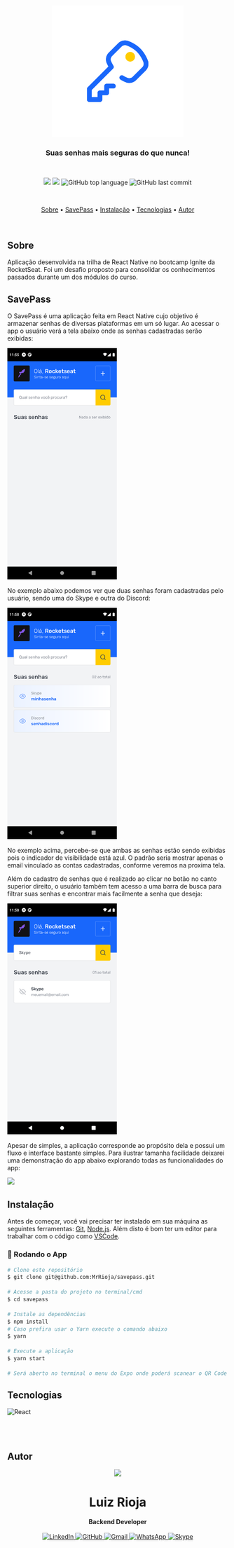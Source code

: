 <p align="center">
  <img src="./assets/images/adaptive-icon.png" alt="Logo" width="300"/>
</p>
<h3 align="center">
  Suas senhas mais seguras do que nunca!
</h3>

<br>

<p align="center">
  <img src="https://img.shields.io/static/v1?label=SAVE&message=PASS&color=blueviolet&style=for-the-badge"/>
  <img src="https://img.shields.io/github/license/MrRioja/savepass?color=blueviolet&logo=License&style=for-the-badge"/>
  <img alt="GitHub top language" src="https://img.shields.io/github/languages/top/MrRioja/savepass?color=blueviolet&logo=TypeScript&logoColor=white&style=for-the-badge">
  <img alt="GitHub last commit" src="https://img.shields.io/github/last-commit/MrRioja/savepass?color=blueviolet&style=for-the-badge">
</p>
<br>

<p align="center">
  <a href="#sobre">Sobre</a> •
  <a href="#savepass">SavePass</a> •
  <a href="#instalação">Instalação</a> •
  <a href="#tecnologias">Tecnologias</a> •
  <a href="#autor">Autor</a>  
</p>

<br>

## Sobre

Aplicação desenvolvida na trilha de React Native no bootcamp Ignite da RocketSeat. Foi um desafio proposto para consolidar os conhecimentos passados durante um dos módulos do curso.

## SavePass

O SavePass é uma aplicação feita em React Native cujo objetivo é armazenar senhas de diversas plataformas em um só lugar. Ao acessar o app o usuário verá a tela abaixo onde as senhas cadastradas serão exibidas:

<img src="./readme/empty-home.png" width="250px" />

No exemplo abaixo podemos ver que duas senhas foram cadastradas pelo usuário, sendo uma do Skype e outra do Discord:

<img src="./readme/home.png" width="250px" />

No exemplo acima, percebe-se que ambas as senhas estão sendo exibidas pois o indicador de visibilidade está azul. O padrão seria mostrar apenas o email vinculado as contas cadastradas, conforme veremos na proxima tela.

Além do cadastro de senhas que é realizado ao clicar no botão no canto superior direito, o usuário também tem acesso a uma barra de busca para filtrar suas senhas e encontrar mais facilmente a senha que deseja:

<img src="./readme/search-results.png" width="250px" />

Apesar de simples, a aplicação corresponde ao propósito dela e possui um fluxo e interface bastante simples. Para ilustrar tamanha facilidade deixarei uma demonstração do app abaixo explorando todas as funcionalidades do app:

<img src="./readme/app-demo.gif" width="250px" />

## Instalação

Antes de começar, você vai precisar ter instalado em sua máquina as seguintes ferramentas:
[Git](https://git-scm.com), [Node.js](https://nodejs.org/en/).
Além disto é bom ter um editor para trabalhar com o código como [VSCode](https://code.visualstudio.com/).

### 📱 Rodando o App

```bash
# Clone este repositório
$ git clone git@github.com:MrRioja/savepass.git

# Acesse a pasta do projeto no terminal/cmd
$ cd savepass

# Instale as dependências
$ npm install
# Caso prefira usar o Yarn execute o comando abaixo
$ yarn

# Execute a aplicação
$ yarn start

# Será aberto no terminal o menu do Expo onde poderá scanear o QR Code para executar o app diretamente no seu celular ou as opções de executar no emulador android ou iOS
```

## Tecnologias

<img align="left" src="https://profilinator.rishav.dev/skills-assets/react-original-wordmark.svg" alt="React" height="75" />

<br><br><br><br>

## Autor

<div align="center">
<img src="https://images.weserv.nl/?url=avatars.githubusercontent.com/u/55336456?v=4&h=100&w=100&fit=cover&mask=circle&maxage=7d" />
<h1>Luiz Rioja</h1>
<strong>Backend Developer</strong>
<br/>
<br/>

<a href="https://linkedin.com/in/luizrioja" target="_blank">
<img alt="LinkedIn" src="https://img.shields.io/badge/linkedin-%230077B5.svg?style=for-the-badge&logo=linkedin&logoColor=white"/>
</a>

<a href="https://github.com/mrrioja" target="_blank">
<img alt="GitHub" src="https://img.shields.io/badge/github-%23121011.svg?style=for-the-badge&logo=github&logoColor=white"/>
</a>

<a href="mailto:lulyrioja@gmail.com?subject=Fala%20Dev" target="_blank">
<img alt="Gmail" src="https://img.shields.io/badge/Gmail-D14836?style=for-the-badge&logo=gmail&logoColor=white" />
</a>

<a href="https://api.whatsapp.com/send?phone=5511933572652" target="_blank">
<img alt="WhatsApp" src="https://img.shields.io/badge/WhatsApp-25D366?style=for-the-badge&logo=whatsapp&logoColor=white"/>
</a>

<a href="https://join.skype.com/invite/tvBbOq03j5Uu" target="_blank">
<img alt="Skype" src="https://img.shields.io/badge/SKYPE-%2300AFF0.svg?style=for-the-badge&logo=Skype&logoColor=white"/>
</a>

<br/>
<br/>
</div>
